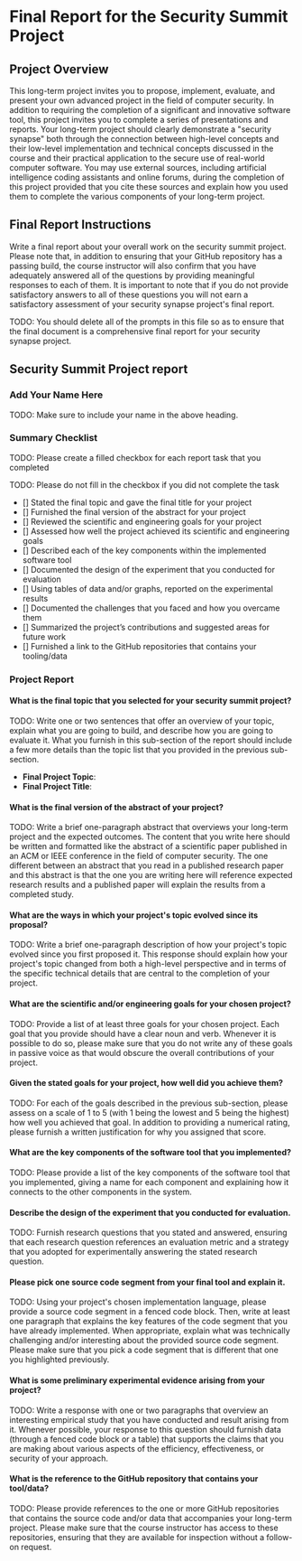 # Final Report for the Security Summit Project

## Project Overview

This long-term project invites you to propose, implement, evaluate, and present
your own advanced project in the field of computer security. In addition to
requiring the completion of a significant and innovative software tool, this
project invites you to complete a series of presentations and reports. Your
long-term project should clearly demonstrate a "security synapse" both through
the connection between high-level concepts and their low-level implementation
and technical concepts discussed in the course and their practical application
to the secure use of real-world computer software. You may use external sources,
including artificial intelligence coding assistants and online forums, during
the completion of this project provided that you cite these sources and explain
how you used them to complete the various components of your long-term project.

## Final Report Instructions

Write a final report about your overall work on the security summit project.
Please note that, in addition to ensuring that your GitHub repository has a
passing build, the course instructor will also confirm that you have adequately
answered all of the questions by providing meaningful responses to each of them.
It is important to note that if you do not provide satisfactory answers to all
of these questions you will not earn a satisfactory assessment of your security
synapse project's final report.

TODO: You should delete all of the prompts in this file so as to ensure that the
final document is a comprehensive final report for your security synapse project.

## Security Summit Project report

### Add Your Name Here

TODO: Make sure to include your name in the above heading.

### Summary Checklist

TODO: Please create a filled checkbox for each report task that you completed

TODO: Please do not fill in the checkbox if you did not complete the task

- [] Stated the final topic and gave the final title for your project
- [] Furnished the final version of the abstract for your project
- [] Reviewed the scientific and engineering goals for your project
- [] Assessed how well the project achieved its scientific and engineering goals
- [] Described each of the key components within the implemented software tool
- [] Documented the design of the experiment that you conducted for evaluation
- [] Using tables of data and/or graphs, reported on the experimental results
- [] Documented the challenges that you faced and how you overcame them
- [] Summarized the project’s contributions and suggested areas for future work
- [] Furnished a link to the GitHub repositories that contains your tooling/data

### Project Report

#### What is the final topic that you selected for your security summit project?

TODO: Write one or two sentences that offer an overview of your topic, explain
what you are going to build, and describe how you are going to evaluate it. What
you furnish in this sub-section of the report should include a few more
details than the topic list that you provided in the previous sub-section.

- **Final Project Topic**: 
- **Final Project Title**:

#### What is the final version of the abstract of your project?

TODO: Write a brief one-paragraph abstract that overviews your long-term project
and the expected outcomes. The content that you write here should be written and
formatted like the abstract of a scientific paper published in an ACM or IEEE
conference in the field of computer security. The one different between an
abstract that you read in a published research paper and this abstract is that
the one you are writing here will reference expected research results and a
published paper will explain the results from a completed study.

#### What are the ways in which your project's topic evolved since its proposal?

TODO: Write a brief one-paragraph description of how your project's topic
evolved since you first proposed it. This response should explain how your
project's topic changed from both a high-level perspective and in terms of the
specific technical details that are central to the completion of your project.

#### What are the scientific and/or engineering goals for your chosen project?

TODO: Provide a list of at least three goals for your chosen project. Each goal
that you provide should have a clear noun and verb. Whenever it is possible to
do so, please make sure that you do not write any of these goals in passive
voice as that would obscure the overall contributions of your project.

#### Given the stated goals for your project, how well did you achieve them? 

TODO: For each of the goals described in the previous sub-section, please assess
on a scale of 1 to 5 (with 1 being the lowest and 5 being the highest) how well
you achieved that goal. In addition to providing a numerical rating, please
furnish a written justification for why you assigned that score.

#### What are the key components of the software tool that you implemented?

TODO: Please provide a list of the key components of the software tool that you
implemented, giving a name for each component and explaining how it connects to
the other components in the system.

#### Describe the design of the experiment that you conducted for evaluation.

TODO: Furnish research questions that you stated and answered, ensuring that
each research question references an evaluation metric and a strategy that you
adopted for experimentally answering the stated research question.

#### Please pick one source code segment from your final tool and explain it.

TODO: Using your project's chosen implementation language, please provide a
source code segment in a fenced code block. Then, write at least one paragraph
that explains the key features of the code segment that you have already
implemented. When appropriate, explain what was technically challenging and/or
interesting about the provided source code segment. Please make sure that you
pick a code segment that is different that one you highlighted previously.

#### What is some preliminary experimental evidence arising from your project?

TODO: Write a response with one or two paragraphs that overview an interesting
empirical study that you have conducted and result arising from it. Whenever
possible, your response to this question should furnish data (through a fenced
code block or a table) that supports the claims that you are making about
various aspects of the efficiency, effectiveness, or security of your approach.

#### What is the reference to the GitHub repository that contains your tool/data?

TODO: Please provide references to the one or more GitHub repositories that
contains the source code and/or data that accompanies your long-term project.
Please make sure that the course instructor has access to these repositories,
ensuring that they are available for inspection without a follow-on request.
